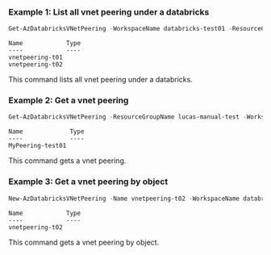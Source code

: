 ### Example 1: List all vnet peering under a databricks
```powershell
Get-AzDatabricksVNetPeering -WorkspaceName databricks-test01 -ResourceGroupName lucas-manual-test
```

```output
Name            Type
----            ----
vnetpeering-t01
vnetpeering-t02
```

This command lists all vnet peering under a databricks.

### Example 2: Get a vnet peering
```powershell
Get-AzDatabricksVNetPeering -ResourceGroupName lucas-manual-test -WorkspaceName databricks-test01 -PeeringName MyPeering-test01
```

```output
Name             Type
----             ----
MyPeering-test01
```

This command gets a vnet peering.

### Example 3: Get a vnet peering by object
```powershell
New-AzDatabricksVNetPeering -Name vnetpeering-t02 -WorkspaceName databricks-test01 -ResourceGroupName lucas-manual-test -RemoteVirtualNetworkId '/subscriptions/xxxxx-xxxx-xxx-xxxxx/resourceGroups/azure-manual-test/providers/Microsoft.Network/virtualNetworks/vnet-test02' | Get-AzDatabricksVNetPeering
```

```output
Name            Type
----            ----
vnetpeering-t02
```

This command gets a vnet peering by object.

